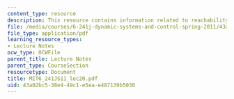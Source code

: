```yaml
---
content_type: resource
description: This resource contains information related to reachability and observability.
file: /media/courses/6-241j-dynamic-systems-and-control-spring-2011/43a02bc538e449c1e5eae487139b5030_MIT6_241JS11_lec20.pdf
file_type: application/pdf
learning_resource_types:
- Lecture Notes
ocw_type: OCWFile
parent_title: Lecture Notes
parent_type: CourseSection
resourcetype: Document
title: MIT6_241JS11_lec20.pdf
uid: 43a02bc5-38e4-49c1-e5ea-e487139b5030
---
```

